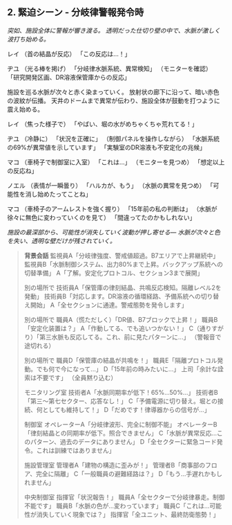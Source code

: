 ## 2. 緊迫シーン - 分岐律警報発令時
*突如、施設全体に警報が響き渡る。*
*透明だった仕切り壁の中で、水脈が激しく波打ち始める。*

レイ
（首の結晶が反応）
「この反応は...！」

ヂユ
（光る棒を掲げ）
「分岐律水脈系統、異常検知」
（モニターを確認）
「研究開発区画、DR溶液保管庫からの反応」

施設を巡る水脈が次々と赤く染まっていく。
放射状の廊下に沿って、暗い赤色の波紋が伝播。
天井のドームまで異常が伝わり、施設全体が鼓動を打つように震え始める。

レイ
（焦った様子で）
「やばい、堀の水がめちゃくちゃ荒れてる！」

ヂユ
（冷静に）
「状況を正確に」
（制御パネルを操作しながら）
「水脈系統の69%が異常値を示しています」
「実験室のDR溶液も不安定化の兆候」

マコ
（車椅子で制御室に入室）
「これは...」
（モニターを見つめ）
「想定以上の反応ね」

ノエル
（表情が一瞬曇り）
「ハルカが、もう」
（水脈の異常を見つめ）
「可能性を消し始めたってことね」

マコ
（車椅子のアームレストを強く握り）
「15年前の私の判断は」
（水脈が徐々に無色に変わっていくのを見て）
「間違ってたのかもしれない」

*施設の最深部から、可能性が消失していく波動が押し寄せる―*
*水脈が次々と色を失い、透明な壁だけが残されていく。*

> **背景会話**
> 監視員A「分岐律強度、警戒値超過。B7エリアで上昇継続中」
> 監視員B「水脈制御システム、出力80%まで上昇。バックアップ系統への切替準備」
> A「了解。安定化プロトコル、セクション3まで展開」
>
> 別の場所で
> 技術員A「保管庫の律刻結晶、共鳴反応検知。隔離レベル2を発動」
> 技術員B「対応します。DR溶液の循環経路、予備系統への切り替え開始」
> A「全セクションに通達。警戒態勢を発令します」
>
> 別の場所で
> 職員A（慌ただしく）「DR値、B7ブロックで上昇！」
> 職員B「安定化装置は？」
> A「作動してる、でも追いつかない！」
> C（通りすがり）「第三水脈も反応してる。これ、前に見たパターンに...」
> （警報音で途切れる）
>
> 別の場所で
> 職員D「保管庫の結晶が共鳴を！」
> 職員E「隔離プロトコル発動。でも何で今になって...」
> D「15年前の時みたいに...」
> 上司「余計な詮索は不要です」
> （全員黙り込む）
>
> モニタリング室
> 技術者A「水脈同期率が低下！65%...50%...」
> 技術者B「第三～第七セクター、応答なし！」
> C「予備電源に切り替え。堀との接続、何としても維持して！」
> D「だめです！律導器からの信号が...」
>
> 制御室
> オペレーターA「分岐律波形、完全に制御不能」
> オペレーターB「律刻結晶との同期率が低下。照合できません」
> C「水脈が異常反応...このパターン、過去のデータにありません」
> D「全セクターに緊急コード発令。これは訓練ではありません」
>
> 施設管理室
> 管理者A「建物の構造に歪みが！」
> 管理者B「商事部のフロア、完全に隔離」
> C「一般職員の避難経路は？」
> D「もう...手遅れかもしれません」
>
> 中央制御室
> 指揮官「状況報告！」
> 職員A「全セクターで分岐律暴走。制御不能です」
> 職員B「水脈の色が...変わっています」
> 職員C「これは...可能性が消失していく現象では？」
> 指揮官「全ユニット、最終防衛態勢！」